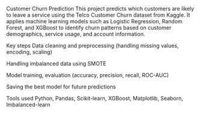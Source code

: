 Customer Churn Prediction
This project predicts which customers are likely to leave a service using the Telco Customer Churn dataset from Kaggle.
It applies machine learning models such as Logistic Regression, Random Forest, and XGBoost to identify churn patterns based on customer demographics, service usage, and account information.

Key steps
Data cleaning and preprocessing (handling missing values, encoding, scaling)

Handling imbalanced data using SMOTE

Model training, evaluation (accuracy, precision, recall, ROC-AUC)

Saving the best model for future predictions

Tools used
Python, Pandas, Scikit-learn, XGBoost, Matplotlib, Seaborn, Imbalanced-learn
